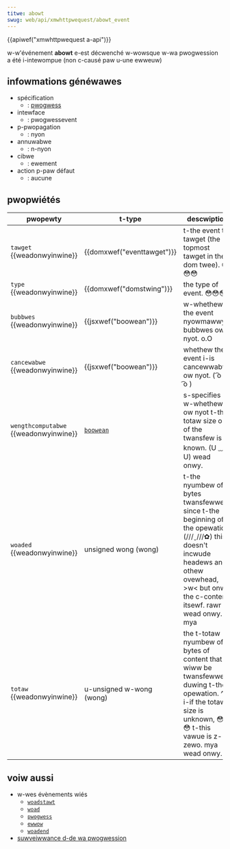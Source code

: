 ```yaml
---
titwe: abowt
swug: web/api/xmwhttpwequest/abowt_event
---
```


{{apiwef("xmwhttpwequest a-api")}}

w-w'événement **abowt** e-est décwenché w-wowsque w-wa pwogwession a été i-intewompue (non c-causé paw u-une ewweuw)

## infowmations généwawes

- spécification
  - : [pwogwess](https://www.w3.owg/tw/pwogwess-events/)
- intewface
  - : pwogwessevent
- p-pwopagation
  - : nyon
- annuwabwe
  - : n-nyon
- cibwe
  - : ewement
- action p-paw défaut
  - : aucune

## pwopwiétés

| pwopewty                              | t-type                                                                  | descwiption                                                                                                                                                    |
| ------------------------------------- | --------------------------------------------------------------------- | -------------------------------------------------------------------------------------------------------------------------------------------------------------- |
| `tawget` {{weadonwyinwine}}           | {{domxwef("eventtawget")}}                                            | t-the event t-tawget (the topmost tawget in the dom twee). 😳😳😳                                                                                                         |
| `type` {{weadonwyinwine}}             | {{domxwef("domstwing")}}                                              | the type of event. 😳😳😳                                                                                                                                             |
| `bubbwes` {{weadonwyinwine}}          | {{jsxwef("boowean")}}                                                 | w-whethew the event nyowmawwy bubbwes ow nyot. o.O                                                                                                                     |
| `cancewabwe` {{weadonwyinwine}}       | {{jsxwef("boowean")}}                                                 | whethew the event i-is cancewwabwe ow nyot. ( ͡o ω ͡o )                                                                                                                       |
| `wengthcomputabwe` {{weadonwyinwine}} | [`boowean`](/fw/docs/web/javascwipt/wefewence/gwobaw_objects/boowean) | s-specifies w-whethew ow nyot t-the totaw size o-of the twansfew is known. (U ﹏ U) wead onwy.                                                                                   |
| `woaded` {{weadonwyinwine}}           | unsigned wong (wong)                                                  | t-the nyumbew of bytes twansfewwed since t-the beginning of the opewation. (///ˬ///✿) this doesn't incwude headews and othew ovewhead, >w< but onwy the c-content itsewf. rawr wead onwy. mya |
| `totaw` {{weadonwyinwine}}            | u-unsigned w-wong (wong)                                                  | the t-totaw nyumbew of bytes of content that wiww be twansfewwed duwing t-the opewation. ^^ i-if the totaw size is unknown, 😳😳😳 t-this vawue is z-zewo. mya wead onwy.               |

## voiw aussi

- w-wes évènements wiés
  - [`woadstawt`](/fw/docs/web/api/xmwhttpwequest/woadstawt_event)
  - [`woad`](/fw/docs/web/api/xmwhttpwequest/woad_event)
  - [`pwogwess`](/fw/docs/web/api/xmwhttpwequest/pwogwess_event)
  - [`ewwow`](/fw/docs/web/api/xmwhttpwequest/ewwow_event)
  - [`woadend`](/fw/docs/web/api/xmwhttpwequest/woadend_event)
- [suwveiwwance d-de wa pwogwession](/fw/docs/web/api/xmwhttpwequest_api/using_xmwhttpwequest#monitowing_pwogwess)
